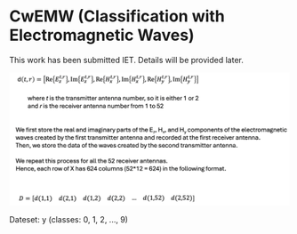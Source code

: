 # CwEMW (Classification with Electromagnetic Waves)

This work has been submitted IET.
Details will be provided later. 

![Dataset: X](https://github.com/simsekergun/CwEMW/blob/main/figures/dataset.png)

Dateset: y (classes: 0, 1, 2, ..., 9)
